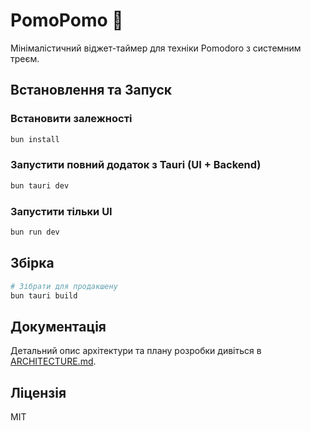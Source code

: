 # PomoPomo 🍅

Мінімалістичний віджет-таймер для техніки Pomodoro з системним треєм.

## Встановлення та Запуск
### Встановити залежності
```bash
bun install
```

### Запустити повний додаток з Tauri (UI + Backend)
```bash
bun tauri dev
```

### Запустити тільки UI
```bash
bun run dev
```

## Збірка
```bash
# Зібрати для продакшену
bun tauri build
```

## Документація

Детальний опис архітектури та плану розробки дивіться в [ARCHITECTURE.md](ARCHITECTURE.md).

## Ліцензія

MIT
